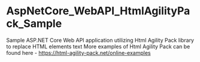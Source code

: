 # AspNetCore_WebAPI_HtmlAgilityPack_Sample
Sample ASP.NET Core Web API application utilizing Html Agility Pack library to replace HTML elements text
More examples of Html Agility Pack can be found here - https://html-agility-pack.net/online-examples
